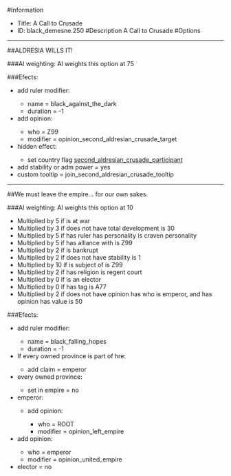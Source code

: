 #Information
 - Title: A Call to Crusade
 - ID: black_demesne.250
#Description
A Call to Crusade
#Options

___
##ALDRESIA WILLS IT!

###AI weighting:
AI weights this option at 75


###Efects:<ul><li>add ruler modifier:</li><ul><li>name = black_against_the_dark</li><li>duration = -1</li></ul><li>add opinion:</li><ul><li>who = Z99</li><li>modifier = opinion_second_aldresian_crusade_target</li></ul><li>hidden effect:</li><ul><li>set country flag [second_aldresian_crusade_participant](../flags/second_aldresian_crusade_participant.md)</li></ul><li>add stability or adm power = yes</li><li>custom tooltip = join_second_aldresian_crusade_tooltip</li></ul>

___
##We must leave the empire... for our own sakes.

###AI weighting:
AI weights this option at 10
 - Multiplied by 5 if is at war
 - Multiplied by 3 if does not have total development is 30
 - Multiplied by 5 if has ruler has personality is craven personality
 - Multiplied by 5 if has alliance with is Z99
 - Multiplied by 2 if is bankrupt
 - Multiplied by 2 if does not have stability is 1
 - Multiplied by 10 if is subject of is Z99
 - Multiplied by 2 if has religion is regent court
 - Multiplied by 0 if is an elector
 - Multiplied by 0 if has tag is A77
 - Multiplied by 2 if does not have opinion has who is emperor, and has opinion has value is 50


###Efects:<ul><li>add ruler modifier:</li><ul><li>name = black_falling_hopes</li><li>duration = -1</li></ul><li>If every owned province is part of hre:</li><ul><li>add claim = emperor</li></ul><li>every owned province:</li><ul><li>set in empire = no</li></ul><li>emperor:</li><ul><li>add opinion:</li><ul><li>who = ROOT</li><li>modifier = opinion_left_empire</li></ul></ul><li>add opinion:</li><ul><li>who = emperor</li><li>modifier = opinion_united_empire</li></ul><li>elector = no</li></ul>

